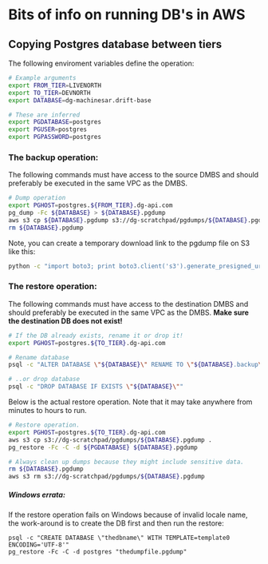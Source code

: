 # Bits of info on running DB's in AWS

## Copying Postgres database between tiers

The following enviroment variables define the operation:

```bash
# Example arguments
export FROM_TIER=LIVENORTH
export TO_TIER=DEVNORTH
export DATABASE=dg-machinesar.drift-base

# These are inferred
export PGDATABASE=postgres
export PGUSER=postgres
export PGPASSWORD=postgres
```

### The backup operation:

The following commands must have access to the source DMBS and should preferably be executed in the same VPC as the DMBS.

```bash
# Dump operation
export PGHOST=postgres.${FROM_TIER}.dg-api.com
pg_dump -Fc ${DATABASE} > ${DATABASE}.pgdump
aws s3 cp ${DATABASE}.pgdump s3://dg-scratchpad/pgdumps/${DATABASE}.pgdump
rm ${DATABASE}.pgdump
```

Note, you can create a temporary download link to the pgdump file on S3 like this:

```bash
python -c "import boto3; print boto3.client('s3').generate_presigned_url('get_object', Params = {'Bucket': 'dg-scratchpad', 'Key': 'pgdumps/${DATABASE}.pgdump'}, ExpiresIn=3600)"
```

### The restore operation:
The following commands must have access to the destination DMBS and should preferably be executed in the same VPC as the DMBS. **Make sure the destination DB does not exist!**

```bash
# If the DB already exists, rename it or drop it!
export PGHOST=postgres.${TO_TIER}.dg-api.com

# Rename database
psql -c "ALTER DATABASE \"${DATABASE}\" RENAME TO \"${DATABASE}.backup\""

# ..or drop database
psql -c "DROP DATABASE IF EXISTS \"${DATABASE}\""
```

Below is the actual restore operation. Note that it may take anywhere from minutes to hours to run.

```bash
# Restore operation.
export PGHOST=postgres.${TO_TIER}.dg-api.com
aws s3 cp s3://dg-scratchpad/pgdumps/${DATABASE}.pgdump .
pg_restore -Fc -C -d ${PGDATABASE} ${DATABASE}.pgdump

# Always clean up dumps because they might include sensitive data.
rm ${DATABASE}.pgdump
aws s3 rm s3://dg-scratchpad/pgdumps/${DATABASE}.pgdump
```

##### Windows errata:
If the restore operation fails on Windows because of invalid locale name, the work-around is to create the DB first and then run the restore:

```batch
psql -c "CREATE DATABASE \"thedbname\" WITH TEMPLATE=template0 ENCODING='UTF-8'"
pg_restore -Fc -C -d postgres "thedumpfile.pgdump"
```